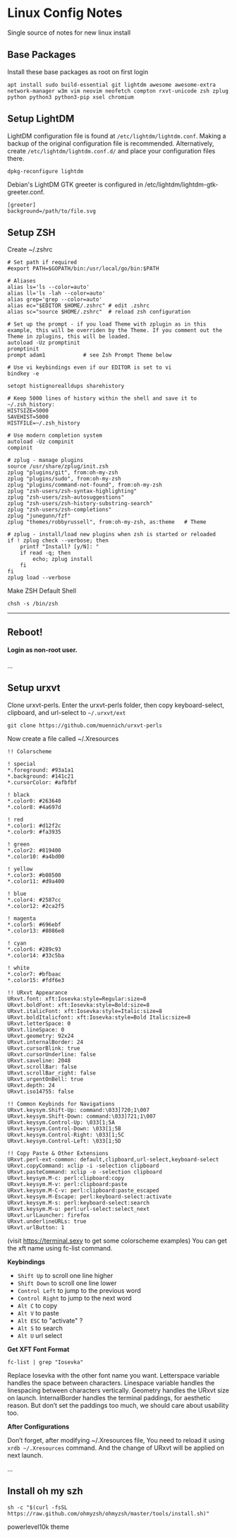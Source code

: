 # Linux Config Notes

Single source of notes for new linux install

## Base Packages

Install these base packages as root on first login

```
apt install sudo build-essential git lightdm awesome awesome-extra network-manager w3m vim neovim neofetch compton rxvt-unicode zsh zplug python python3 python3-pip xsel chromium
```

## Setup LightDM

LightDM configuration file is found at `/etc/lightdm/lightdm.conf`. Making a backup of the original configuration file is recommended. Alternatively, create `/etc/lightdm/lightdm.conf.d/` and place your configuration files there.

```
dpkg-reconfigure lightdm
```

Debian's LightDM GTK greeter is configured in /etc/lightdm/lightdm-gtk-greeter.conf.

```
[greeter]
background=/path/to/file.svg
```

## Setup ZSH

Create ~/.zshrc

```
# Set path if required
#export PATH=$GOPATH/bin:/usr/local/go/bin:$PATH

# Aliases
alias ls='ls --color=auto'
alias ll='ls -lah --color=auto'
alias grep='grep --color=auto'
alias ec="$EDITOR $HOME/.zshrc" # edit .zshrc
alias sc="source $HOME/.zshrc"  # reload zsh configuration

# Set up the prompt - if you load Theme with zplugin as in this example, this will be overriden by the Theme. If you comment out the Theme in zplugins, this will be loaded.
autoload -Uz promptinit
promptinit
prompt adam1            # see Zsh Prompt Theme below

# Use vi keybindings even if our EDITOR is set to vi
bindkey -e

setopt histignorealldups sharehistory

# Keep 5000 lines of history within the shell and save it to ~/.zsh_history:
HISTSIZE=5000
SAVEHIST=5000
HISTFILE=~/.zsh_history

# Use modern completion system
autoload -Uz compinit
compinit

# zplug - manage plugins
source /usr/share/zplug/init.zsh
zplug "plugins/git", from:oh-my-zsh
zplug "plugins/sudo", from:oh-my-zsh
zplug "plugins/command-not-found", from:oh-my-zsh
zplug "zsh-users/zsh-syntax-highlighting"
zplug "zsh-users/zsh-autosuggestions"
zplug "zsh-users/zsh-history-substring-search"
zplug "zsh-users/zsh-completions"
zplug "junegunn/fzf"
zplug "themes/robbyrussell", from:oh-my-zsh, as:theme   # Theme

# zplug - install/load new plugins when zsh is started or reloaded
if ! zplug check --verbose; then
    printf "Install? [y/N]: "
    if read -q; then
        echo; zplug install
    fi
fi
zplug load --verbose
```

Make ZSH Default Shell

```
chsh -s /bin/zsh
```

---

## Reboot!

#### Login as non-root user.

...

## Setup urxvt

Clone urxvt-perls. Enter the urxvt-perls folder, then copy keyboard-select, clipboard, and url-select to `~/.urxvt/ext`

```
git clone https://github.com/muennich/urxvt-perls
```

Now create a file called ~/.Xresources

```
!! Colorscheme

! special
*.foreground: #93a1a1
*.background: #141c21
*.cursorColor: #afbfbf

! black
*.color0: #263640
*.color8: #4a697d

! red
*.color1: #d12f2c
*.color9: #fa3935

! green
*.color2: #819400
*.color10: #a4bd00

! yellow
*.color3: #b08500
*.color11: #d9a400

! blue
*.color4: #2587cc
*.color12: #2ca2f5

! magenta
*.color5: #696ebf
*.color13: #8086e8

! cyan
*.color6: #289c93
*.color14: #33c5ba

! white
*.color7: #bfbaac
*.color15: #fdf6e3

!! URxvt Appearance
URxvt.font: xft:Iosevka:style=Regular:size=8
URxvt.boldFont: xft:Iosevka:style=Bold:size=8
URxvt.italicFont: xft:Iosevka:style=Italic:size=8
URxvt.boldItalicfont: xft:Iosevka:style=Bold Italic:size=8
URxvt.letterSpace: 0
URxvt.lineSpace: 0
URxvt.geometry: 92x24
URxvt.internalBorder: 24
URxvt.cursorBlink: true
URxvt.cursorUnderline: false
URxvt.saveline: 2048
URxvt.scrollBar: false
URxvt.scrollBar_right: false
URxvt.urgentOnBell: true
URxvt.depth: 24
URxvt.iso14755: false

!! Common Keybinds for Navigations
URxvt.keysym.Shift-Up: command:\033]720;1\007
URxvt.keysym.Shift-Down: command:\033]721;1\007
URxvt.keysym.Control-Up: \033[1;5A
URxvt.keysym.Control-Down: \033[1;5B
URxvt.keysym.Control-Right: \033[1;5C
URxvt.keysym.Control-Left: \033[1;5D

!! Copy Paste & Other Extensions
URxvt.perl-ext-common: default,clipboard,url-select,keyboard-select
URxvt.copyCommand: xclip -i -selection clipboard
URxvt.pasteCommand: xclip -o -selection clipboard
URxvt.keysym.M-c: perl:clipboard:copy
URxvt.keysym.M-v: perl:clipboard:paste
URxvt.keysym.M-C-v: perl:clipboard:paste_escaped
URxvt.keysym.M-Escape: perl:keyboard-select:activate
URxvt.keysym.M-s: perl:keyboard-select:search
URxvt.keysym.M-u: perl:url-select:select_next
URxvt.urlLauncher: firefox
URxvt.underlineURLs: true
URxvt.urlButton: 1

```

(visit https://terminal.sexy to get some colorscheme examples)
You can get the xft name using fc-list command.

**Keybindings**

- `Shift Up` to scroll one line higher
- `Shift Down` to scroll one line lower
- `Control Left` to jump to the previous word
- `Control Right` to jump to the next word
- `Alt C` to copy
- `Alt V` to paste
- `Alt ESC` to "activate" ?
- `Alt S` to search
- `Alt U` url select

**Get XFT Font Format**

```
fc-list | grep "Iosevka"
```

Replace Iosevka with the other font name you want. Letterspace variable handles the space between characters. Linespace variable handles the linespacing between characters vertically. Geometry handles the URxvt size on launch. InternalBorder handles the terminal paddings, for aesthetic reason. But don’t set the paddings too much, we should care about usability too.

**After Configurations**

Don’t forget, after modifying ~/.Xresources file, You need to reload it using `xrdb ~/.Xresources` command. And the change of URxvt will be applied on next launch.

...

## Install oh my szh

```
sh -c "$(curl -fsSL https://raw.github.com/ohmyzsh/ohmyzsh/master/tools/install.sh)"
```

powerlevel10k theme
